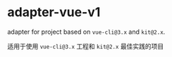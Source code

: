 # adapter-vue-v1

adapter for project based on `vue-cli@3.x` and  `kit@2.x`.

适用于使用 `vue-cli@3.x` 工程和 `kit@2.x` 最佳实践的项目
